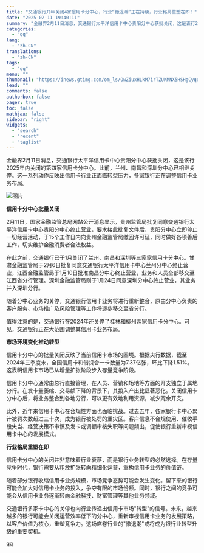 ```yaml
---
title: "交通银行开年关闭4家信用卡分中心，行业“撤退潮”正在持续，行业格局重塑在即！"
date: "2025-02-11 19:40:11"
summary: "金融界2月11日消息，交通银行太平洋信用卡中心贵阳分中心获批关闭，这是该行2025年内关闭的第四家信..."
categories:
  - "qq"
lang:
  - "zh-CN"
translations:
  - "zh-CN"
tags:
  - "qq"
menu: ""
thumbnail: "https://inews.gtimg.com/om_ls/OwZiuxHLkM7irTZUKMNX5HSHgCyqoHacxmuOuxnttMUo0AA_640360/0"
lead: ""
comments: false
authorbox: false
pager: true
toc: false
mathjax: false
sidebar: "right"
widgets:
  - "search"
  - "recent"
  - "taglist"
---
```


金融界2月11日消息，交通银行太平洋信用卡中心贵阳分中心获批关闭，这是该行2025年内关闭的第四家信用卡分中心。此前，兰州、南昌和深圳分中心已相继关停。这一系列动作反映出信用卡行业正面临转型压力，多家银行正在调整信用卡业务布局。

![图片](https://inews.gtimg.com/om_bt/ONcJFtTUWTbSJ1lLCs2sjb7nbsN1B4octLYdfNAVNU800AA/641)

**信用卡分中心批量关闭**

2月11日，国家金融监管总局网站公开消息显示，贵州监管局批复同意交通银行太平洋信用卡中心贵阳分中心终止营业，要求接此批复文件后，贵阳分中心立即停止一切经营活动，于15个工作日内向贵州金融监管局缴回许可证，同时做好各项善后工作，切实维护金融消费者合法权益。

在此之前，交通银行已于1月关闭了兰州、南昌和深圳等三家家信用卡分中心。甘肃金融监管局于2月6日批复同意交通银行太平洋信用卡中心兰州分中心终止营业，江西金融监管局于1月10日批准南昌分中心终止营业，业务和人员全部移交至江西省分行管理。深圳金融监管局则于1月24日同意深圳分中心终止营业，其业务并入深圳分行。

随着分中心业务的关停，交通银行信用卡业务将进行重新整合，原由分中心负责的客户服务、市场推广及风险管理等工作将逐步移交至省分行。

值得注意的是，交通银行在2024年还关停了桂林和柳州两家信用卡分中心。可见，交通银行正在大范围调整其信用卡业务布局。

**市场环境变化推动转型**

信用卡分中心的批量关闭反映了当前信用卡市场的困境。根据央行数据，截至2024年三季度末，全国信用卡和借贷合一卡数量为7.37亿张，环比下降1.51%。这表明信用卡市场已从增量扩张阶段步入存量竞争阶段。

信用卡分中心通常由总行直接管理，在人员、营销和场地等方面的开支独立于属地分行。在发卡量萎缩、交易额下降的背景下，其投入产出比显著恶化。关闭信用卡分中心后，将业务整合到各地分行，可以更有效地利用资源，减少冗余开支。

此外，近年来信用卡中心在合规性方面也面临挑战。过去五年，各家银行卡中心累计被罚次数超过三十次，成为银行被处罚的重灾区。客户信息不合规使用、催收手段失当、经营决策不审慎及发卡或调额审核失职等问题频出，促使银行重新审视信用卡中心的发展模式。

**行业格局重塑在即**

信用卡分中心的关闭并非意味着行业衰落，而是银行业务转型的必然选择。在存量竞争时代，银行需要从粗放扩张转向精细化运营，重构信用卡业务的价值链。

随着部分银行收缩信用卡业务规模，市场竞争态势可能会发生变化。留下来的银行可能会加大对信用卡业务的投入，争夺有限的市场份额。同时，银行之间的竞争可能会从信用卡业务逐渐转向金融科技、财富管理等其他业务领域。

交通银行多家卡中心的关停也向行业传递出信用卡市场"转型"的信号。未来，越来越多的银行可能会关闭运营效率低下的分中心，重新审视信用卡业务的发展策略，以客户价值为核心，重塑竞争力。这场席卷行业的"撤退潮"或将成为银行业转型升级的重要契机。

[qq](https://new.qq.com/rain/a/20250211A07VC500)
